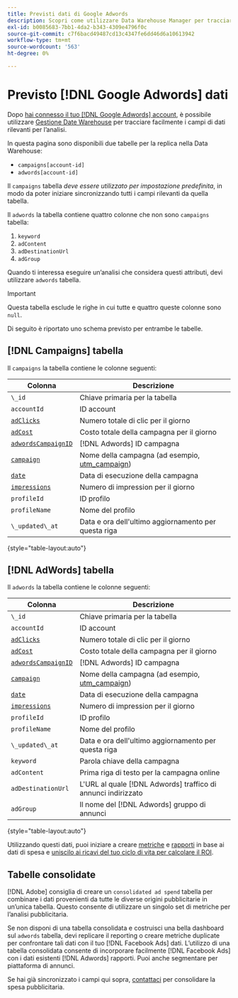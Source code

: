 ```yaml
---
title: Previsti dati di Google Adwords
description: Scopri come utilizzare Data Warehouse Manager per tracciare facilmente i campi di dati rilevanti per l’analisi.
exl-id: b0085683-7bb1-4da2-b343-4309e4796f0c
source-git-commit: c7f6bacd49487cd13c4347fe6dd46d6a10613942
workflow-type: tm+mt
source-wordcount: '563'
ht-degree: 0%

---
```


# Previsto [!DNL Google Adwords] dati

Dopo [hai connesso il tuo [!DNL Google Adwords] account](../integrations/google-adwords.md), è possibile utilizzare [Gestione Date Warehouse](../../data-warehouse-mgr/tour-dwm.md) per tracciare facilmente i campi di dati rilevanti per l’analisi.

In questa pagina sono disponibili due tabelle per la replica nella Data Warehouse:

* `campaigns[account-id]`
* `adwords[account-id]`

Il `campaigns` tabella *deve essere utilizzato per impostazione predefinita*, in modo da poter iniziare sincronizzando tutti i campi rilevanti da quella tabella.

Il `adwords` la tabella contiene quattro colonne che non sono `campaigns` tabella:

1. `keyword`
1. `adContent`
1. `adDestinationUrl`
1. `adGroup`

Quando ti interessa eseguire un’analisi che considera questi attributi, devi utilizzare `adwords` tabella.

>[!IMPORTANT]
>
>Questa tabella esclude le righe in cui tutte e quattro queste colonne sono `null`.

Di seguito è riportato uno schema previsto per entrambe le tabelle.

## [!DNL Campaigns] tabella

Il `campaigns` la tabella contiene le colonne seguenti:

| **Colonna** | **Descrizione** |
|-----|-----|
| `\_id` | Chiave primaria per la tabella |
| `accountId` | ID account |
| [`adClicks`](https://ga-dev-tools.google/dimensions-metrics-explorer/#view=detail&amp;group=adwords&amp;jump=ga_adclicks) | Numero totale di clic per il giorno |
| [`adCost`](https://ga-dev-tools.google/dimensions-metrics-explorer/#view=detail&amp;group=adwords&amp;jump=ga_adcost) | Costo totale della campagna per il giorno |
| [`adwordsCampaignID`](https://ga-dev-tools.google/dimensions-metrics-explorer/#view=detail&amp;group=adwords&amp;jump=ga_adwordscampaignid) | [!DNL Adwords] ID campagna |
| [`campaign`](https://ga-dev-tools.google/dimensions-metrics-explorer/#view=detail&amp;group=traffic_sources&amp;jump=ga_campaign) | Nome della campagna (ad esempio, [utm\_campaign](https://support.google.com/analytics/answer/1033867?hl=en)) |
| [`date`](https://ga-dev-tools.google/dimensions-metrics-explorer/#view=detail&amp;group=time&amp;jump=ga_date) | Data di esecuzione della campagna |
| [`impressions`](https://ga-dev-tools.google/dimensions-metrics-explorer/#view=detail&amp;group=adwords&amp;jump=ga_impressions) | Numero di impression per il giorno |
| `profileId` | ID profilo |
| `profileName` | Nome del profilo |
| `\_updated\_at` | Data e ora dell&#39;ultimo aggiornamento per questa riga |

{style="table-layout:auto"}

## [!DNL AdWords] tabella

Il `adwords` la tabella contiene le colonne seguenti:

| **Colonna** | **Descrizione** |
|-----|-----|
| `\_id` | Chiave primaria per la tabella |
| `accountId` | ID account |
| [`adClicks`](https://ga-dev-tools.google/dimensions-metrics-explorer/#view=detail&amp;group=adwords&amp;jump=ga_adclicks) | Numero totale di clic per il giorno |
| [`adCost`](https://ga-dev-tools.google/dimensions-metrics-explorer/#view=detail&amp;group=adwords&amp;jump=ga_adcost) | Costo totale della campagna per il giorno |
| [`adwordsCampaignID`](https://ga-dev-tools.google/dimensions-metrics-explorer/#view=detail&amp;group=adwords&amp;jump=ga_adwordscampaignid) | [!DNL Adwords] ID campagna |
| [`campaign`](https://ga-dev-tools.google/dimensions-metrics-explorer/#view=detail&amp;group=traffic_sources&amp;jump=ga_campaign) | Nome della campagna (ad esempio, [utm\_campaign](https://support.google.com/analytics/answer/1033867?hl=en)) |
| [`date`](https://ga-dev-tools.google/dimensions-metrics-explorer/#view=detail&amp;group=time&amp;jump=ga_date) | Data di esecuzione della campagna |
| [`impressions`](https://ga-dev-tools.google/dimensions-metrics-explorer/#view=detail&amp;group=adwords&amp;jump=ga_impressions) | Numero di impression per il giorno |
| `profileId` | ID profilo |
| `profileName` | Nome del profilo |
| `\_updated\_at` | Data e ora dell&#39;ultimo aggiornamento per questa riga |
| `keyword` | Parola chiave della campagna |
| `adContent` | Prima riga di testo per la campagna online |
| `adDestinationUrl` | L&#39;URL al quale [!DNL Adwords] traffico di annunci indirizzato |
| `adGroup` | Il nome del [!DNL Adwords] gruppo di annunci |

{style="table-layout:auto"}

Utilizzando questi dati, puoi iniziare a creare [metriche](../../../data-user/reports/ess-manage-data-metrics.md) e [rapporti](../../../tutorials/using-visual-report-builder.md) in base ai dati di spesa e [uniscilo ai ricavi del tuo ciclo di vita per calcolare il ROI](../../analysis/roi-ad-camp.md).

## Tabelle consolidate

[!DNL Adobe] consiglia di creare un `consolidated ad spend` tabella per combinare i dati provenienti da tutte le diverse origini pubblicitarie in un’unica tabella. Questo consente di utilizzare un singolo set di metriche per l’analisi pubblicitaria.

Se non disponi di una tabella consolidata e costruisci una bella dashboard sul `adwords` tabella, devi replicare il reporting o creare metriche duplicate per confrontare tali dati con il tuo [!DNL Facebook Ads] dati. L’utilizzo di una tabella consolidata consente di incorporare facilmente [!DNL Facebook Ads] con i dati esistenti [!DNL Adwords] rapporti. Puoi anche segmentare per piattaforma di annunci.

Se hai già sincronizzato i campi qui sopra, [contattaci](https://experienceleague.adobe.com/docs/commerce-knowledge-base/kb/troubleshooting/miscellaneous/mbi-service-policies.html) per consolidare la spesa pubblicitaria.
